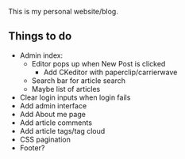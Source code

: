 This is my personal website/blog. 

Things to do
----
* Admin index:
  * Editor pops up when New Post is clicked
    * Add CKeditor with paperclip/carrierwave
  * Search bar for article search
  * Maybe list of articles 
* Clear login inputs when login fails
* Add admin interface
* Add About me page
* Add article comments
* Add article tags/tag cloud
* CSS pagination
* Footer?
